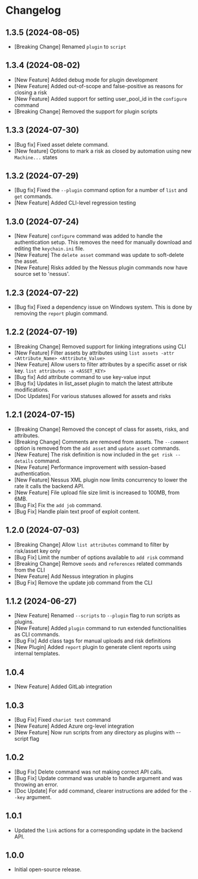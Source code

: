 # Changelog

## 1.3.5 (2024-08-05)

* [Breaking Change] Renamed `plugin` to `script`

## 1.3.4 (2024-08-02)

* [New Feature] Added debug mode for plugin development
* [New Feature] Added out-of-scope and false-positive as reasons for closing a risk
* [New Feature] Added support for setting user_pool_id in the `configure` command
* [Breaking Change] Removed the support for plugin scripts

## 1.3.3 (2024-07-30)

* [Bug fix] Fixed asset delete command.
* [New feature] Options to mark a risk as closed by automation using new `Machine...` states

## 1.3.2 (2024-07-29)

* [Bug fix] Fixed the `--plugin` command option for a number of `list` and `get` commands.
* [New Feature] Added CLI-level regression testing

## 1.3.0 (2024-07-24)

* [New Feature] `configure` command was added to handle the authentication setup. This removes the need for manually
  download and editing the `keychain.ini` file.
* [New Feature] The `delete asset` command was update to soft-delete the asset.
* [New Feature] Risks added by the Nessus plugin commands now have source set to 'nessus'.

## 1.2.3 (2024-07-22)

* [Bug fix] Fixed a dependency issue on Windows system. This is done by removing the `report` plugin command.

## 1.2.2 (2024-07-19)

* [Breaking Change] Removed support for linking integrations using CLI
* [New Feature] Filter assets by attributes using `list assets -attr <Attribute_Name> <Attribute_Value>`
* [New Feature] Allow users to filter attributes by a specific asset or risk key. `list attributes -a <ASSET_KEY>`
* [Bug fix] Add attribute command to use key-value input
* [Bug fix] Updates in list_asset plugin to match the latest attribute modifications.
* [Doc Updates] For various statuses allowed for assets and risks

## 1.2.1 (2024-07-15)

- [Breaking Change] Removed the concept of class for assets, risks, and attributes.
- [Breaking Change] Comments are removed from assets. The `--comment` option is removed
  from the `add asset` and `update asset` commands.
- [New Feature] The risk definition is now included in the `get risk --details` command.
- [New Feature] Performance improvement with session-based authentication.
- [New Feature] Nessus XML plugin now limits concurrency to lower the rate it calls
  the backend API.
- [New Feature] File upload file size limit is increased to 100MB, from 6MB.
- [Bug Fix] Fix the `add job` command.
- [Bug Fix] Handle plain text proof of exploit content.

## 1.2.0 (2024-07-03)

- [Breaking Change] Allow `list attributes` command to filter by risk/asset key only
- [Bug Fix] Limit the number of options available to `add risk` command
- [Breaking Change] Remove `seeds` and `references` related commands from the CLI
- [New Feature] Add Nessus integration in plugins
- [Bug Fix] Remove the update job command from the CLI

## 1.1.2 (2024-06-27)

- [New Feature] Renamed `--scripts` to `--plugin` flag to run scripts as plugins.
- [New Feature] Added `plugin` command to run extended functionalities as CLI commands.
- [Bug Fix] Add class tags for manual uploads and risk definitions
- [New Plugin] Added `report` plugin to generate client reports using internal templates.

## 1.0.4

- [New Feature] Added GitLab integration

## 1.0.3

- [Bug Fix] Fixed `chariot test` command
- [New Feature] Added Azure org-level integration
- [New Feature] Now run scripts from any directory as plugins with --script flag

## 1.0.2

- [Bug Fix] Delete command was not making correct API calls.
- [Bug Fix] Update command was unable to handle <KEY> argument and was throwing an error.
- [Doc Update] For add command, clearer instructions are added for the `--key` argument.

## 1.0.1

- Updated the `link` actions for a corresponding update in the backend API.

## 1.0.0

- Initial open-source release.

